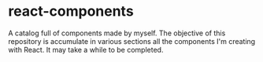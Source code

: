 # react-components
A catalog full of components made by myself. The objective of this repository is accumulate in various sections all the components I'm creating with React. It may take a while to be completed.
